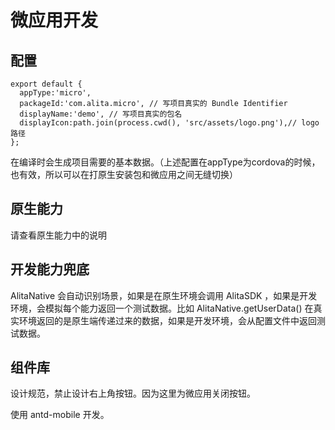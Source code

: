 # 微应用开发

## 配置

```
export default {
  appType:'micro',
  packageId:'com.alita.micro', // 写项目真实的 Bundle Identifier
  displayName:'demo', // 写项目真实的包名
  displayIcon:path.join(process.cwd(), 'src/assets/logo.png'),// logo 路径
};
```

在编译时会生成项目需要的基本数据。（上述配置在appType为cordova的时候，也有效，所以可以在打原生安装包和微应用之间无缝切换）

## 原生能力

请查看原生能力中的说明

## 开发能力兜底

AlitaNative 会自动识别场景，如果是在原生环境会调用 AlitaSDK ，如果是开发环境，会模拟每个能力返回一个测试数据。比如 AlitaNative.getUserData() 在真实环境返回的是原生端传递过来的数据，如果是开发环境，会从配置文件中返回测试数据。

## 组件库

设计规范，禁止设计右上角按钮。因为这里为微应用关闭按钮。

使用 antd-mobile 开发。